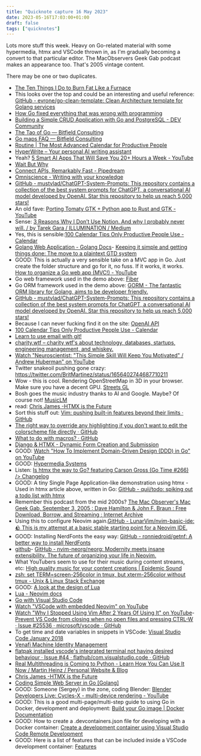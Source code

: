 ```yaml
---
title: "Quicknote capture 16 May 2023"
date: 2023-05-16T17:03:00+01:00
draft: false
tags: ["quicknotes"]
---
```


Lots more stuff this week. Heavy on Go-related material with some hypermedia, htmx and VSCode thrown in, as I'm gradually becoming a convert to that particular editor. The MacObservers Geek Gab podcast makes an appearance too. That's 2005 vintage content.

There may be one or two duplicates.

- [The Ten Things I Do to Burn Fat Like a Furnace](https://primecuts.substack.com/p/the-ten-things-i-do-to-burn-fat-like )
- This looks over the top and could be an interesting and useful reference: [GitHub - evrone/go-clean-template: Clean Architecture template for Golang services](https://github.com/evrone/go-clean-template)
- [How Go fixed everything that was wrong with programming](https://medium.com/@jankammerath/how-go-fixed-everything-that-was-wrong-with-programming-1b599a1055a8)
- [Building a Simple CRUD Application with Go and PostgreSQL - DEV Community](https://dev.to/limaleandro1999/building-a-simple-crud-application-with-go-and-postgresql-27dk)
- [The Tao of Go &mdash; Bitfield Consulting](https://bitfieldconsulting.com/golang/tao-of-go)
- [Go maps FAQ &mdash; Bitfield Consulting](https://bitfieldconsulting.com/golang/map-faq)
- [Routine | The Most Advanced Calendar for Productive People](https://www.routine.co/)
- [HyperWrite – Your personal AI writing assistant](https://www.hyperwriteai.com/)
- Yeah? [5 Smart AI Apps That Will Save You 20+ Hours a Week - YouTube](https://www.youtube.com/watch?v=R5lGi0_eg5g)
- [Wait But Why](https://waitbutwhy.com/)
- [Connect APIs, Remarkably Fast - Pipedream](https://pipedream.com/)
- [Omniscience - Writing with your knowledge](https://omnilabs.ai/)
- [GitHub - mustvlad/ChatGPT-System-Prompts: This repository contains a collection of the best system prompts for ChatGPT, a conversational AI model developed by OpenAI. Star this repository to help us reach 5,000 stars!](https://github.com/mustvlad/ChatGPT-System-Prompts)
- An old fave: [Porting Tomaty GTK + Python app to Rust and GTK - YouTube](https://www.youtube.com/watch?v=1a-SrFlvK1M)
- Sense: [3 Reasons Why I Don’t Use Notion. And why I probably never will. / by Tarek Gara / ILLUMINATION / Medium](https://medium.com/illumination/3-reasons-why-i-dont-use-notion-696afb1d2b59 )
- Yes, this is sensible:[100 Calendar Tips Only Productive People Use - Calendar](https://www.calendar.com/blog/100-calendar-tips-only-productive-people-use/ )
- [Golang Web Application - Golang Docs](https://golangdocs.com/golang-web-application )- [Keeping it simple and getting things done: The move to a plaintext GTD system](https://rtalbert.org/plaintext-gtd/)
- GOOD: This is actually a very sensible take on a MVC app in Go. Just create the folder structure and go for it, no fuss. If it works, it works. [How to organize a Go web app (MVC!) - YouTube](https://www.youtube.com/watch?v=pbcTa-a3LBw)
- Go web framework used in the demo above: [Fiber](https://gofiber.io/)
- Go ORM framework used in the demo above: [GORM - The fantastic ORM library for Golang, aims to be developer friendly.](https://gorm.io/)
- [GitHub - mustvlad/ChatGPT-System-Prompts: This repository contains a collection of the best system prompts for ChatGPT, a conversational AI model developed by OpenAI. Star this repository to help us reach 5,000 stars!](https://github.com/mustvlad/ChatGPT-System-Prompts)
- Because I can never fucking find it on the site: [OpenAI API](https://platform.openai.com/account/usage)
- [100 Calendar Tips Only Productive People Use - Calendar](https://www.calendar.com/blog/100-calendar-tips-only-productive-people-use/ )
- [Learn to use email with git!](https://git-send-email.io/)
- [charity.wtf &#8211; charity wtf&#039;s about technology, databases, startups, engineering management, and whiskey.](https://charity.wtf/)
- [Watch "Neuroscientist: "This Simple Skill Will Keep You Motivated" / Andrew Huberman" on YouTube](https://youtu.be/jrIS_RQJmCU )
- Twitter snakeoil pushing gone crazy: https://twitter.com/BritMartinez/status/1656402744687710211
- Wow - this is cool. Rendering OpenStreetMap in 3D in your browser. Make sure you have a decent GPU. [Streets GL](https://streets.gl)
- Bosh goes the music industry thanks to AI and Google. Maybe? Of course not! [MusicLM](https://google-research.github.io/seanet/musiclm/examples/)
- read: [Chris James -HTMX is the Future](https://quii.dev/HTMX_is_the_Future)
- Sort this stuff out: [Vim: pushing built-in features beyond their limits · GitHub](https://gist.github.com/romainl/047aca21e338df7ccf771f96858edb86)
- [The right way to override any highlighting if you don&#39;t want to edit the colorscheme file directly · GitHub](https://gist.github.com/romainl/379904f91fa40533175dfaec4c833f2f)
- [What to do with macros? · GitHub](https://gist.github.com/romainl/9721c7dd13c30714f568063e03c106dd)
- [Django & HTMX - Dynamic Form Creation and Submission](https://www.youtube.com/watch?v=XdZoYmLkQ4w )
- GOOD: [Watch "How To Implement Domain-Driven Design (DDD) in Go" on YouTube](https://youtu.be/6zuJXIbOyhs )
- GOOD: [Hypermedia Systems](https://hypermedia.systems/ )
- Listen: [Is htmx the way to Go? featuring Carson Gross (Go Time #266) /> Changelog](https://changelog.com/gotime/266 )
- GOOD: A tiny Single Page Application-like demonstration using htmx - Used in htmx article above, written in Go: [GitHub - quii/todo: spiking out a todo list with htmx](https://github.com/quii/todo )
- Remember this podcast from the mid 2000s? [The Mac Observer's Mac Geek Gab, September 3, 2005 : Dave Hamilton &amp; John F. Braun : Free Download, Borrow, and Streaming : Internet Archive](https://archive.org/details/MGG_20050903)
- Using this to configure Neovim again.[GitHub - LunarVim/nvim-basic-ide: 🪨 This is my attempt at a basic stable starting point for a Neovim IDE.](https://github.com/LunarVim/nvim-basic-ide)
- GOOD: Installing NerdFonts the easy way: [GitHub - ronniedroid/getnf: A better way to install NerdFonts](https://github.com/ronniedroid/getnf)
- [github](https://github.com/yasukotelin/shirotelin )- [GitHub - nvim-neorg/neorg: Modernity meets insane extensibility. The future of organizing your life in Neovim.](https://github.com/nvim-neorg/neorg)
- What YouTubers seem to use for their music during content streams, etc: [High quality music for your content creations | Epidemic Sound](https://www.epidemicsound.com/campaign/invite-a-creator/?_us=Referral&_usx=7b1wse&utm_source=ref_program&utm_medium=affiliate&utm_campaign=7b1wse)
- [zsh: set TERM=screen-256color in tmux, but xterm-256color without tmux - Unix &amp; Linux Stack Exchange](https://unix.stackexchange.com/questions/139082/zsh-set-term-screen-256color-in-tmux-but-xterm-256color-without-tmux)
- GOOD: [A look at the design of Lua](https://www.lua.org/doc/cacm2018.pdf)
- [Lua - Neovim docs](https://neovim.io/doc/user/lua.html)
- [Go with Visual Studio Code](https://code.visualstudio.com/docs/languages/go )
- [Watch "VSCode with embedded Neovim" on YouTube](https://youtu.be/g4dXZ0RQWdw )
- [Watch "Why I Stopped Using Vim After 2 Years Of Using It" on YouTube](https://youtu.be/JZMcjGxJ8Qw )- [Prevent VS Code from closing when no open files and pressing CTRL-W · Issue #25536 · microsoft/vscode · GitHub](https://github.com/Microsoft/vscode/issues/25536)
- To get time and date variables in snippets in VSCode: [Visual Studio Code January 2018](https://code.visualstudio.com/updates/v1_20#_more-snippet-variables)
- [Venafi Machine Identity Management](https://venafi.com/blog/how-does-a-tls-handshake-work/)
- [flatpak installed vscode&#39;s integrated terminal not having desired behaviour · Issue #44 · flathub/com.visualstudio.code · GitHub](https://github.com/flathub/com.visualstudio.code/issues/44)
- [Real Multithreading is Coming to Python - Learn How You Can Use It Now / Martin Heinz / Personal Website & Blog](https://martinheinz.dev/blog/97 )
- [Chris James -HTMX is the Future](https://quii.dev/HTMX_is_the_Future )
- [Coding Simple Web Server in Go \[Golang\]](https://www.youtube.com/watch?v=5RJ4sxoX9O4 )
- GOOD: Someone (Sergey) in the zone, coding Blender: [Blender Developers Live: Cycles-X - multi-device rendering - YouTube](https://youtu.be/atPY1Qgw--s?t=2315)
- GOOD: This is a good multi-page/multi-step guide to using Go in Docker, development and deployment: [Build your Go image | Docker Documentation](https://docs.docker.com/language/golang/build-images/)
- GOOD: How to create a .devcontainers.json file for developing with a Docker container: [Create a development container using Visual Studio Code Remote Development](https://code.visualstudio.com/docs/devcontainers/create-dev-container)
- GOOD: Here is a list of features that can be included inside a VSCode development container: [Features](https://containers.dev/features)